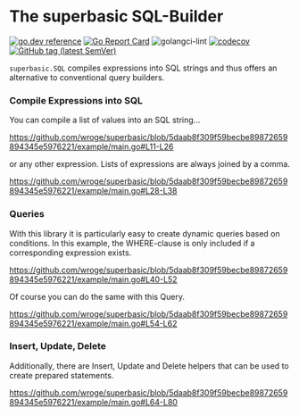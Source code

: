 # The superbasic SQL-Builder

[![go.dev reference](https://img.shields.io/badge/go.dev-reference-007d9c?logo=go&logoColor=white)](https://pkg.go.dev/github.com/wroge/superbasic)
[![Go Report Card](https://goreportcard.com/badge/github.com/wroge/superbasic)](https://goreportcard.com/report/github.com/wroge/superbasic)
![golangci-lint](https://github.com/wroge/superbasic/workflows/golangci-lint/badge.svg)
[![codecov](https://codecov.io/gh/wroge/superbasic/branch/main/graph/badge.svg?token=SBSedMOGHR)](https://codecov.io/gh/wroge/superbasic)
[![GitHub tag (latest SemVer)](https://img.shields.io/github/tag/wroge/superbasic.svg?style=social)](https://github.com/wroge/superbasic/tags)

```superbasic.SQL``` compiles expressions into SQL strings and thus offers an alternative to conventional query builders.

### Compile Expressions into SQL

You can compile a list of values into an SQL string...

https://github.com/wroge/superbasic/blob/5daab8f309f59becbe89872659894345e5976221/example/main.go#L11-L26

or any other expression. Lists of expressions are always joined by a comma.

https://github.com/wroge/superbasic/blob/5daab8f309f59becbe89872659894345e5976221/example/main.go#L28-L38

### Queries

With this library it is particularly easy to create dynamic queries based on conditions. In this example, the WHERE-clause is only included if a corresponding expression exists.

https://github.com/wroge/superbasic/blob/5daab8f309f59becbe89872659894345e5976221/example/main.go#L40-L52

Of course you can do the same with this Query.

https://github.com/wroge/superbasic/blob/5daab8f309f59becbe89872659894345e5976221/example/main.go#L54-L62

### Insert, Update, Delete

Additionally, there are Insert, Update and Delete helpers that can be used to create prepared statements.

https://github.com/wroge/superbasic/blob/5daab8f309f59becbe89872659894345e5976221/example/main.go#L64-L80
